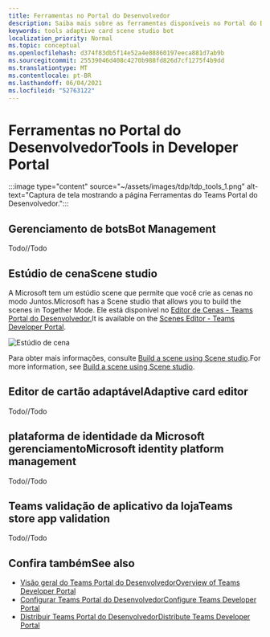 ```yaml
---
title: Ferramentas no Portal do Desenvolvedor
description: Saiba mais sobre as ferramentas disponíveis no Portal do Desenvolvedor.
keywords: tools adaptive card scene studio bot
localization_priority: Normal
ms.topic: conceptual
ms.openlocfilehash: d374f83db5f14e52a4e88860197eeca881d7ab9b
ms.sourcegitcommit: 25539046d408c4270b988fd826d7cf1275f4b9dd
ms.translationtype: MT
ms.contentlocale: pt-BR
ms.lasthandoff: 06/04/2021
ms.locfileid: "52763122"
---
```

# <a name="tools-in-developer-portal"></a><span data-ttu-id="1e72f-104">Ferramentas no Portal do Desenvolvedor</span><span class="sxs-lookup"><span data-stu-id="1e72f-104">Tools in Developer Portal</span></span>

:::image type="content" source="~/assets/images/tdp/tdp_tools_1.png" alt-text="Captura de tela mostrando a página Ferramentas do Teams Portal do Desenvolvedor.":::

## <a name="bot-management"></a><span data-ttu-id="1e72f-106">Gerenciamento de bots</span><span class="sxs-lookup"><span data-stu-id="1e72f-106">Bot Management</span></span>

<span data-ttu-id="1e72f-107">Todo</span><span class="sxs-lookup"><span data-stu-id="1e72f-107">//Todo</span></span>

## <a name="scene-studio"></a><span data-ttu-id="1e72f-108">Estúdio de cena</span><span class="sxs-lookup"><span data-stu-id="1e72f-108">Scene studio</span></span>

<span data-ttu-id="1e72f-109">A Microsoft tem um estúdio scene que permite que você crie as cenas no modo Juntos.</span><span class="sxs-lookup"><span data-stu-id="1e72f-109">Microsoft has a Scene studio that allows you to build the scenes in Together Mode.</span></span> <span data-ttu-id="1e72f-110">Ele está disponível no [Editor de Cenas - Teams Portal do Desenvolvedor.](https://dev.teams.microsoft.com/scenes)</span><span class="sxs-lookup"><span data-stu-id="1e72f-110">It is available on the [Scenes Editor - Teams Developer Portal](https://dev.teams.microsoft.com/scenes).</span></span>

![Estúdio de cena](~/assets/images/apps-in-meetings/scene-design-studio.png)

<span data-ttu-id="1e72f-112">Para obter mais informações, consulte [Build a scene using Scene studio](../apps-in-teams-meetings/teams-together-mode.md#build-a-scene-using-the-scene-studio).</span><span class="sxs-lookup"><span data-stu-id="1e72f-112">For more information, see [Build a scene using Scene studio](../apps-in-teams-meetings/teams-together-mode.md#build-a-scene-using-the-scene-studio).</span></span>

## <a name="adaptive-card-editor"></a><span data-ttu-id="1e72f-113">Editor de cartão adaptável</span><span class="sxs-lookup"><span data-stu-id="1e72f-113">Adaptive card editor</span></span>

<span data-ttu-id="1e72f-114">Todo</span><span class="sxs-lookup"><span data-stu-id="1e72f-114">//Todo</span></span>

## <a name="microsoft-identity-platform-management"></a><span data-ttu-id="1e72f-115">plataforma de identidade da Microsoft gerenciamento</span><span class="sxs-lookup"><span data-stu-id="1e72f-115">Microsoft identity platform management</span></span>

<span data-ttu-id="1e72f-116">Todo</span><span class="sxs-lookup"><span data-stu-id="1e72f-116">//Todo</span></span>

## <a name="teams-store-app-validation"></a><span data-ttu-id="1e72f-117">Teams validação de aplicativo da loja</span><span class="sxs-lookup"><span data-stu-id="1e72f-117">Teams store app validation</span></span>

<span data-ttu-id="1e72f-118">Todo</span><span class="sxs-lookup"><span data-stu-id="1e72f-118">//Todo</span></span>

## <a name="see-also"></a><span data-ttu-id="1e72f-119">Confira também</span><span class="sxs-lookup"><span data-stu-id="1e72f-119">See also</span></span>

* [<span data-ttu-id="1e72f-120">Visão geral do Teams Portal do Desenvolvedor</span><span class="sxs-lookup"><span data-stu-id="1e72f-120">Overview of Teams Developer Portal</span></span>](~/concepts/build-and-test/teams-developer-portal.md)
* [<span data-ttu-id="1e72f-121">Configurar Teams Portal do Desenvolvedor</span><span class="sxs-lookup"><span data-stu-id="1e72f-121">Configure Teams Developer Portal</span></span>](~/concepts/tdp-configuration.md)
* [<span data-ttu-id="1e72f-122">Distribuir Teams Portal do Desenvolvedor</span><span class="sxs-lookup"><span data-stu-id="1e72f-122">Distribute Teams Developer Portal</span></span>](~/concepts/tdp-distribute.md)